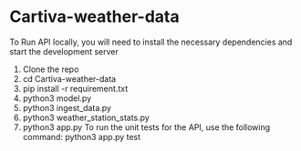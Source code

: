 # Cartiva-weather-data
To Run API locally, you will need to install the necessary dependencies and start the development server
1. Clone the repo 
2. cd Cartiva-weather-data
3. pip install -r requirement.txt
4. python3 model.py
5. python3 ingest_data.py
6. python3 weather_station_stats.py
7. python3 app.py
To run the unit tests for the API, use the following command:
python3 app.py test
